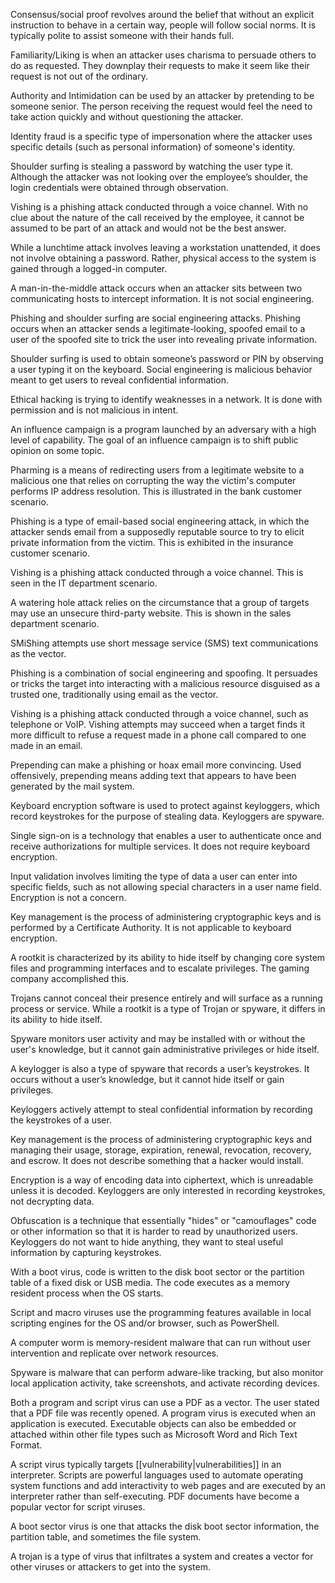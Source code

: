 Consensus/social proof revolves around the belief that without an explicit instruction to behave in a certain way, people will follow social norms. It is typically polite to assist someone with their hands full.

Familiarity/Liking is when an attacker uses charisma to persuade others to do as requested. They downplay their requests to make it seem like their request is not out of the ordinary.

Authority and Intimidation can be used by an attacker by pretending to be someone senior. The person receiving the request would feel the need to take action quickly and without questioning the attacker.

Identity fraud is a specific type of impersonation where the attacker uses specific details (such as personal information) of someone's identity.


Shoulder surfing is stealing a password by watching the user type it. Although the attacker was not looking over the employee’s shoulder, the login credentials were obtained through observation.

Vishing is a phishing attack conducted through a voice channel. With no clue about the nature of the call received by the employee, it cannot be assumed to be part of an attack and would not be the best answer.

While a lunchtime attack involves leaving a workstation unattended, it does not involve obtaining a password. Rather, physical access to the system is gained through a logged-in computer.

A man-in-the-middle attack occurs when an attacker sits between two communicating hosts to intercept information. It is not social engineering.


Phishing and shoulder surfing are social engineering attacks. Phishing occurs when an attacker sends a legitimate-looking, spoofed email to a user of the spoofed site to trick the user into revealing private information.

Shoulder surfing is used to obtain someone’s password or PIN by observing a user typing it on the keyboard. Social engineering is malicious behavior meant to get users to reveal confidential information.

Ethical hacking is trying to identify weaknesses in a network. It is done with permission and is not malicious in intent.

An influence campaign is a program launched by an adversary with a high level of capability. The goal of an influence campaign is to shift public opinion on some topic.

Pharming is a means of redirecting users from a legitimate website to a malicious one that relies on corrupting the way the victim's computer performs IP address resolution. This is illustrated in the bank customer scenario.

Phishing is a type of email-based social engineering attack, in which the attacker sends email from a supposedly reputable source to try to elicit private information from the victim. This is exhibited in the insurance customer scenario.

Vishing is a phishing attack conducted through a voice channel. This is seen in the IT department scenario.

A watering hole attack relies on the circumstance that a group of targets may use an unsecure third-party website. This is shown in the sales department scenario.


SMiShing attempts use short message service (SMS) text communications as the vector.

Phishing is a combination of social engineering and spoofing. It persuades or tricks the target into interacting with a malicious resource disguised as a trusted one, traditionally using email as the vector.

Vishing is a phishing attack conducted through a voice channel, such as telephone or VoIP. Vishing attempts may succeed when a target finds it more difficult to refuse a request made in a phone call compared to one made in an email.

Prepending can make a phishing or hoax email more convincing. Used offensively, prepending means adding text that appears to have been generated by the mail system.


Keyboard encryption software is used to protect against keyloggers, which record keystrokes for the purpose of stealing data. Keyloggers are spyware.

Single sign-on is a technology that enables a user to authenticate once and receive authorizations for multiple services. It does not require keyboard encryption.

Input validation involves limiting the type of data a user can enter into specific fields, such as not allowing special characters in a user name field. Encryption is not a concern.

Key management is the process of administering cryptographic keys and is performed by a Certificate Authority. It is not applicable to keyboard encryption.

A rootkit is characterized by its ability to hide itself by changing core system files and programming interfaces and to escalate privileges. The gaming company accomplished this.

Trojans cannot conceal their presence entirely and will surface as a running process or service. While a rootkit is a type of Trojan or spyware, it differs in its ability to hide itself.

Spyware monitors user activity and may be installed with or without the user's knowledge, but it cannot gain administrative privileges or hide itself.

A keylogger is also a type of spyware that records a user’s keystrokes. It occurs without a user’s knowledge, but it cannot hide itself or gain privileges.


Keyloggers actively attempt to steal confidential information by recording the keystrokes of a user.

Key management is the process of administering cryptographic keys and managing their usage, storage, expiration, renewal, revocation, recovery, and escrow. It does not describe something that a hacker would install.

Encryption is a way of encoding data into ciphertext, which is unreadable unless it is decoded. Keyloggers are only interested in recording keystrokes, not decrypting data.

Obfuscation is a technique that essentially "hides" or "camouflages" code or other information so that it is harder to read by unauthorized users. Keyloggers do not want to hide anything, they want to steal useful information by capturing keystrokes.


With a boot virus, code is written to the disk boot sector or the partition table of a fixed disk or USB media. The code executes as a memory resident process when the OS starts.

Script and macro viruses use the programming features available in local scripting engines for the OS and/or browser, such as PowerShell.

A computer worm is memory-resident malware that can run without user intervention and replicate over network resources.

Spyware is malware that can perform adware-like tracking, but also monitor local application activity, take screenshots, and activate recording devices.


Both a program and script virus can use a PDF as a vector. The user stated that a PDF file was recently opened. A program virus is executed when an application is executed. Executable objects can also be embedded or attached within other file types such as Microsoft Word and Rich Text Format.

A script virus typically targets [[vulnerability|vulnerabilities]] in an interpreter. Scripts are powerful languages used to automate operating system functions and add interactivity to web pages and are executed by an interpreter rather than self-executing. PDF documents have become a popular vector for script viruses.

A boot sector virus is one that attacks the disk boot sector information, the partition table, and sometimes the file system.

A trojan is a type of virus that infiltrates a system and creates a vector for other viruses or attackers to get into the system.



